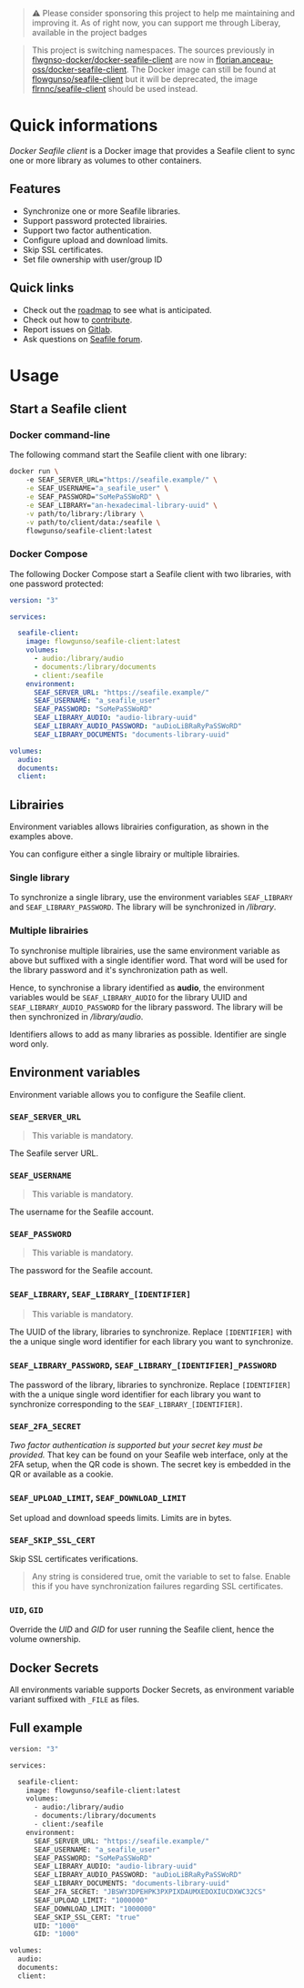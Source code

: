> ⚠️ Please consider sponsoring this project to help me maintaining and improving it. As of right now, you can support me through Liberay, available in the project badges

> This project is switching namespaces. The sources previously in [flwgnso-docker/docker-seafile-client](https://gitlab.com/flwgns-docker/seafile-client) are now in [florian.anceau-oss/docker-seafile-client](https://gitlab.com/florian.anceau-oss/docker-seafile-client). The Docker image can still be found at [flowgunso/seafile-client](https://hub.docker.com/r/flowgunso/seafile-client) but it will be deprecated, the image [flrnnc/seafile-client](https://hub.docker.com/r/flrnnc/seafile-client) should be used instead.

# Quick informations

_Docker Seafile client_ is a Docker image that provides a Seafile client to sync one or more library as volumes to other containers.

## Features
* Synchronize one or more Seafile libraries.
* Support password protected librairies.
* Support two factor authentication.
* Configure upload and download limits.
* Skip SSL certificates.
* Set file ownership with user/group ID

## Quick links

* Check out the [roadmap](https://gitlab.com/florian.anceau-oss/docker-seafile-client/-/wikis/home#roadmap) to see what is anticipated.
* Check out how to [contribute](CONTRIBUTING.md).
* Report issues on [Gitlab](https://gitlab.com/florian.anceau-oss/docker-seafile-client/).
* Ask questions on [Seafile forum](https://forum.seafile.com/t/docker-client-to-sync-files-with-containers/8573).


# Usage

## Start a Seafile client

### Docker command-line
The following command start the Seafile client with one library:
```bash
docker run \ 
    -e SEAF_SERVER_URL="https://seafile.example/" \
    -e SEAF_USERNAME="a_seafile_user" \
    -e SEAF_PASSWORD="SoMePaSSWoRD" \
    -e SEAF_LIBRARY="an-hexadecimal-library-uuid" \
    -v path/to/library:/library \
    -v path/to/client/data:/seafile \
    flowgunso/seafile-client:latest
```

### Docker Compose
The following Docker Compose start a Seafile client with two libraries, with one password protected:
```yaml
version: "3"

services:

  seafile-client:
    image: flowgunso/seafile-client:latest
    volumes:
      - audio:/library/audio
      - documents:/library/documents
      - client:/seafile
    environment:
      SEAF_SERVER_URL: "https://seafile.example/"
      SEAF_USERNAME: "a_seafile_user"
      SEAF_PASSWORD: "SoMePaSSWoRD"
      SEAF_LIBRARY_AUDIO: "audio-library-uuid"
      SEAF_LIBRARY_AUDIO_PASSWORD: "auDioLiBRaRyPaSSWoRD"
      SEAF_LIBRARY_DOCUMENTS: "documents-library-uuid"

volumes:
  audio:
  documents:
  client:
```

## Librairies
Environment variables allows librairies configuration, as shown in the examples above.

You can configure either a single librairy or multiple librairies.

### Single library
To synchronize a single library, use the environment variables `SEAF_LIBRARY` and `SEAF_LIBRARY_PASSWORD`. The library will be synchronized in _/library_.

### Multiple librairies
To synchronise multiple librairies, use the same environment variable as above but suffixed with a single identifier word. That word will be used for the library password and it's synchronization path as well.

Hence, to synchronise a library identified as **audio**, the environment variables would be `SEAF_LIBRARY_AUDIO` for the library UUID and `SEAF_LIBRARY_AUDIO_PASSWORD` for the library password. The library will be then synchronized in _/library/audio_.

Identifiers allows to add as many libraries as possible. Identifier are single word only.

## Environment variables
Environment variable allows you to configure the Seafile client.

### `SEAF_SERVER_URL`
> This variable is mandatory.

The Seafile server URL.

### `SEAF_USERNAME`
> This variable is mandatory.

The username for the Seafile account.

### `SEAF_PASSWORD`
> This variable is mandatory.

The password for the Seafile account.

### `SEAF_LIBRARY`, `SEAF_LIBRARY_[IDENTIFIER]`
> This variable is mandatory.

The UUID of the library, libraries to synchronize.
Replace `[IDENTIFIER]` with the a unique single word identifier for each library you want to synchronize.

### `SEAF_LIBRARY_PASSWORD`, `SEAF_LIBRARY_[IDENTIFIER]_PASSWORD`
The password of the library, libraries to synchronize.
Replace `[IDENTIFIER]` with the a unique single word identifier for each library you want to synchronize corresponding to the `SEAF_LIBRARY_[IDENTIFIER]`.

### `SEAF_2FA_SECRET`
_Two factor authentication is supported but your secret key must be provided._ That key can be found on your Seafile web interface, only at the 2FA setup, when the QR code is shown. The secret key is embedded in the QR or available as a cookie.

### `SEAF_UPLOAD_LIMIT`, `SEAF_DOWNLOAD_LIMIT`
Set upload and download speeds limits. Limits are in bytes.

### `SEAF_SKIP_SSL_CERT`  
Skip SSL certificates verifications.

> Any string is considered true, omit the variable to set to false. Enable this if you have synchronization failures regarding SSL certificates.

### `UID`, `GID`  
Override the _UID_ and _GID_ for user running the Seafile client, hence the volume ownership.

## Docker Secrets
All environments variable supports Docker Secrets, as environment variable variant suffixed with `_FILE` as files.

## Full example
```bash
version: "3"

services:

  seafile-client:
    image: flowgunso/seafile-client:latest
    volumes:
      - audio:/library/audio
      - documents:/library/documents
      - client:/seafile
    environment:
      SEAF_SERVER_URL: "https://seafile.example/"
      SEAF_USERNAME: "a_seafile_user"
      SEAF_PASSWORD: "SoMePaSSWoRD"
      SEAF_LIBRARY_AUDIO: "audio-library-uuid"
      SEAF_LIBRARY_AUDIO_PASSWORD: "auDioLiBRaRyPaSSWoRD"
      SEAF_LIBRARY_DOCUMENTS: "documents-library-uuid"
      SEAF_2FA_SECRET: "JBSWY3DPEHPK3PXPIXDAUMXEDOXIUCDXWC32CS"
      SEAF_UPLOAD_LIMIT: "1000000"
      SEAF_DOWNLOAD_LIMIT: "1000000"
      SEAF_SKIP_SSL_CERT: "true"
      UID: "1000"
      GID: "1000"

volumes:
  audio:
  documents:
  client:
```
